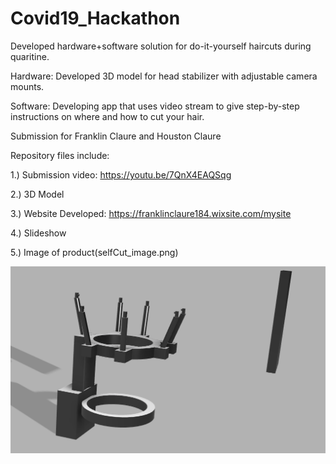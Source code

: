 # Covid19_Hackathon

Developed hardware+software solution for do-it-yourself haircuts during quaritine. 

Hardware: Developed 3D model for head stabilizer with adjustable camera mounts.

Software: Developing app that uses video stream to give step-by-step instructions on where and how to cut your hair. 

Submission for Franklin Claure and Houston Claure

Repository files include:

1.) Submission video: https://youtu.be/7QnX4EAQSqg

2.) 3D Model

3.) Website Developed: https://franklinclaure184.wixsite.com/mysite

4.) Slideshow

5.) Image of product(selfCut_image.png)


![Image description](selfCut_image.png)
